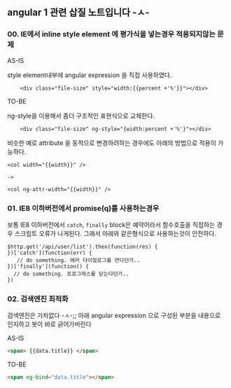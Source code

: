 ## angular 1 관련 삽질 노트입니다 -ㅅ-

### 00. IE에서 inline style element 에 평가식을 넣는경우 적용되지않는 문제 


AS-IS 

style element내부에 angular expression 을 직접 사용하였다. 
```
    <div class="file-size" style="width:{{percent +'%'}}"></div>
```


TO-BE 

ng-style을 이용해서 좀더 구조적인 표현식으로 교체한다. 

```
    <div class="file-size" ng-style="{width:percent +'%'}"></div>
```
비슷한 예로 attribute 을 동적으로 변경하려하는 경우에도 아래의 방법으로 적용이 가능하다. 

```
<col width="{{width}}" />

-> 

<col ng-attr-width="{{width}}" /> 
```

### 01. IE8 이하버전에서 promise(q)를 사용하는경우 

보통 IE8 이하버전에서 `catch`, `finally` block은 예약어라서 함수호출을 직접하는 경우 스크립트 오류가 나게된다. 그래서 아래와 같은형식으로 사용하는것이 안전하다. 

```
$http.get('/api/user/list').then(function(res) {
})['catch'](function(err) {
   // do something. 에러 다이얼로그를 연다던가.. 
})['finally'](function() {
  // do something. 프로그레스를 닫는다던가.. 
})
```

### 02. 검색엔진 최적화

검색엔진은 가차없다 -ㅅ-;; 아래 angular expression 으로 구성된 부분을 내용으로 인지하고 봇이 바로 긁어가버린다

AS-IS 

```html
<span> {{data.title}} </span>
```

TO-BE 

```html
<span ng-bind="data.title"></span>
```
